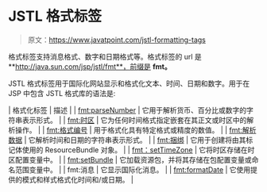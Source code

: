 # JSTL 格式标签

> 原文：<https://www.javatpoint.com/jstl-formatting-tags>

格式标签支持消息格式、数字和日期格式等。格式标签的 url 是**http://java.sun.com/jsp/jstl/fmt**，前缀是 **fmt。**

JSTL 格式标签用于国际化网站显示和格式化文本、时间、日期和数字。用于在 JSP 中包含 JSTL 格式库的语法是:

| 格式化标签 | 描述 |
| [fmt:parseNumber](jstl-fmt-parsenumber-tag) | 它用于解析货币、百分比或数字的字符串表示形式。 |
| [fmt:时区](jstl-fmt-timezone-tag) | 它为任何时间格式指定嵌套在其正文或时区中的解析操作。 |
| [fmt:格式编号](jstl-fmt-formatnumber-tag) | 用于格式化具有特定格式或精度的数值。 |
| [fmt:解析数据](jstl-fmt-parsedate-tag) | 它解析时间和日期的字符串表示形式。 |
| [fmt:捆绑](jstl-fmt-bundle-tag) | 它用于创建将由其标记体使用的 ResourceBundle 对象。 |
| [fmt：setTimeZone](jstl-fmt-setbundle-tag) | 它将时区存储在时区配置变量中。 |
| [fmt:setBundle](jstl-fmt-setbundle-tag) | 它加载资源包，并将其存储在包配置变量或命名范围变量中。 |
| fmt:消息 | 它显示国际化消息。 |
| [fmt:formatDate](jstl-fmt-formatdate-tag) | 它使用提供的模式和样式格式化时间和/或日期。 |